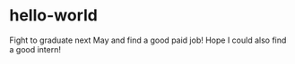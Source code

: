 # hello-world

Fight to graduate next May and find a good paid job! Hope I could also find a good intern!
